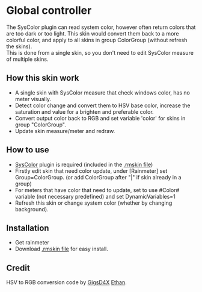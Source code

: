 # Global controller
The SysColor plugin can read system color, however often return colors that are too dark or too light.
This skin would convert them back to a more colorful color, and apply to all skins in group ColorGroup (without refresh the skins).  
This is done from a single skin, so you don't need to edit SysColor measure of multiple skins.

## How this skin work
* A single skin with SysColor measure that check windows color, has no meter visually.
* Detect color change and convert them to HSV base color, increase the saturation and value for a brighten and preferable color.
* Convert output color back to RGB and set variable 'color' for skins in group "ColorGroup".
* Update skin measure/meter and redraw.

## How to use
* [SysColor](https://forum.rainmeter.net/viewtopic.php?t=14202) plugin is required (included in the [.rmskin file](https://github.com/callmeEthan/global_color/raw/master/GlobalColor_1.01.rmskin))
* Firstly edit skin that need color update, under [Rainmeter] set Group=ColorGroup. (or add ColorGroup after "|" if skin already in a group)
* For meters that have color that need to update, set to use #Color# variable (not necessary predefined) and set DynamicVariables=1
* Refresh this skin or change system color (whether by changing background).

## Installation
* Get rainmeter
* Download [.rmskin file](https://github.com/callmeEthan/global_color/raw/master/GlobalColor_1.01.rmskin) for easy install.

## Credit
HSV to RGB conversion code by [GigsD4X](https://gist.github.com/GigsD4X)
[Ethan](https://github.com/callmeEthan).  
